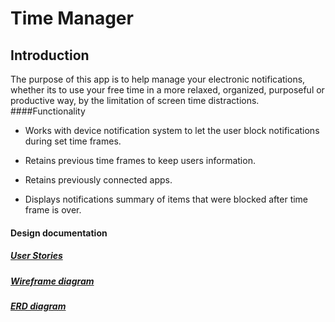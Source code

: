 # Time Manager

## Introduction
The purpose of this app is to help manage your electronic notifications, whether its to 
use your free time in a more relaxed, organized, purposeful or productive way, 
by the limitation of screen time distractions.
####Functionality 
- Works with device notification system to let the user block notifications during set time frames.

- Retains previous time frames to keep users information.

- Retains previously connected apps.

- Displays notifications summary of items that were blocked after time frame is over.



#### Design documentation


##### [User Stories](user-stories.md)

##### [Wireframe diagram](wireframe.md)

##### [ERD diagram](erd.md)

